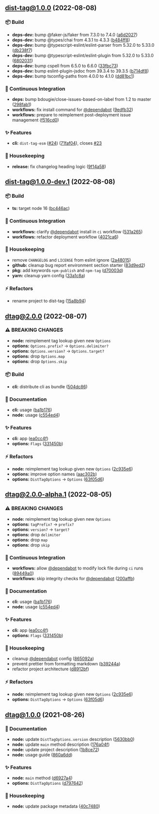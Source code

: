 ## [dist-tag@1.0.0](https://github.com/flex-development/dist-tag/compare/dist-tag@1.0.0-dev.1...dist-tag@1.0.0) (2022-08-08)


### :package: Build

* **deps-dev:** bump @faker-js/faker from 7.3.0 to 7.4.0 ([a6d2027](https://github.com/flex-development/dist-tag/commit/a6d2027f6f69ffcd040c65d512d37dee8b5ec937))
* **deps-dev:** bump @types/chai from 4.3.1 to 4.3.3 ([b484ff8](https://github.com/flex-development/dist-tag/commit/b484ff8de2761b80233f618dc0424bb57c6bce91))
* **deps-dev:** bump @typescript-eslint/eslint-parser from 5.32.0 to 5.33.0 ([db238f7](https://github.com/flex-development/dist-tag/commit/db238f7c1f864635c5266a1d0c32e4b06faf15c3))
* **deps-dev:** bump @typescript-eslint/eslint-plugin from 5.32.0 to 5.33.0 ([6802031](https://github.com/flex-development/dist-tag/commit/6802031658ea8423c3e88a0200085f9006cc4b90))
* **deps-dev:** bump cspell from 6.5.0 to 6.6.0 ([33fbc73](https://github.com/flex-development/dist-tag/commit/33fbc73a0489288e79c4c042630abc3ac67662d5))
* **deps-dev:** bump eslint-plugin-jsdoc from 39.3.4 to 39.3.5 ([b714df8](https://github.com/flex-development/dist-tag/commit/b714df8e5531239150200028659fccc31bef77ef))
* **deps-dev:** bump tsconfig-paths from 4.0.0 to 4.1.0 ([dd81bc1](https://github.com/flex-development/dist-tag/commit/dd81bc1524e6521e8c2c1af2026c2766d8c7a467))


### :robot: Continuous Integration

* **deps:** bump bdougie/close-issues-based-on-label from 1.2 to master ([298fab1](https://github.com/flex-development/dist-tag/commit/298fab1a914a8fd96da2b22503f76771a9a81b54))
* **workflows:** fix install command for [@dependabot](https://github.com/dependabot) ([9edfb32](https://github.com/flex-development/dist-tag/commit/9edfb32b22d7f5b631703f0e5aa8265f08beac2a))
* **workflows:** prepare to reimplement post-deployment issue management ([f516cd0](https://github.com/flex-development/dist-tag/commit/f516cd0cc601cea33c5538bc0519e249596dab40))


### :sparkles: Features

* **cli:** `dist-tag-esm` ([#24](https://github.com/flex-development/dist-tag/issues/24)) ([71faf04](https://github.com/flex-development/dist-tag/commit/71faf0402daf92ad0fd4d33fdab9c823c85dd4fb)), closes [#23](https://github.com/flex-development/dist-tag/issues/23)


### :house_with_garden: Housekeeping

* **release:** fix changelog heading logic ([9f14a58](https://github.com/flex-development/dist-tag/commit/9f14a58f2a103f675fe8e6d73003bbb28daee8d1))

## [dist-tag@1.0.0-dev.1](https://github.com/flex-development/dist-tag/compare/dtag@2.0.0...dist-tag@1.0.0-dev.1) (2022-08-08)


### :package: Build

* **ts:** target node 16 ([bc446ac](https://github.com/flex-development/dist-tag/commit/bc446ac7ac3e82aa380df89922779839c341921c))


### :robot: Continuous Integration

* **workflows:** clarify [@dependabot](https://github.com/dependabot) install in `ci` workflow ([531a265](https://github.com/flex-development/dist-tag/commit/531a265d8130ebf97def73dea3b1bd54bd34bef3))
* **workflows:** refactor deployment workflow ([4021ca6](https://github.com/flex-development/dist-tag/commit/4021ca6aedef24d5f3767102479b4bb9ba3e2fdc))


### :house_with_garden: Housekeeping

* remove `CHANGELOG` and `LICENSE` from eslint ignore ([2a48015](https://github.com/flex-development/dist-tag/commit/2a48015bf30ef755bd1a6d690d17e1ae4fc61f3e))
* **github:** cleanup bug report environment section starter ([83d9ed2](https://github.com/flex-development/dist-tag/commit/83d9ed242fb2c9c46c898e7fea6812e00238923c))
* **pkg:** add keywords `npm-publish` and `npm-tag` ([d70003d](https://github.com/flex-development/dist-tag/commit/d70003daad946904ec5a257c9aab443fc1854aff))
* **yarn:** cleanup yarn config ([33a1c8a](https://github.com/flex-development/dist-tag/commit/33a1c8a2ca7129460b0147beeed3b0a601663ea6))

### :zap: Refactors

* rename project to dist-tag ([15a8b94](https://github.com/flex-development/dist-tag/commit/15a8b940b8e3fcab1ea5a7a504e4fa258575c713))

## [dtag@2.0.0](https://github.com/flex-development/dist-tag/compare/dtag@1.0.0...dtag@2.0.0) (2022-08-07)


### ⚠ BREAKING CHANGES

* **node:** reimplement tag lookup given new `Options`
* **options:** `Options.prefix?` -> `Options.delimiter?`
* **options:** `Options.version?` -> `Options.target?`
* **options:** drop `Options.map`
* **options:** drop `Options.skip`

### :package: Build

* **cli:** distribute cli as bundle ([504dc86](https://github.com/flex-development/dist-tag/commit/504dc868157171586cd587be8d909cc792d6e172))


### :pencil: Documentation

* **cli:** usage ([ba1b176](https://github.com/flex-development/dist-tag/commit/ba1b176d8042dcde31db3555a9c8dcf13385eb43))
* **node:** usage ([c554ed4](https://github.com/flex-development/dist-tag/commit/c554ed4fbdec89365bb9ec731971142a666d4bdc))


### :sparkles: Features

* **cli:** app ([ea0cc4f](https://github.com/flex-development/dist-tag/commit/ea0cc4fdc5b4a79915930c073e8a55907ba0743b))
* **options:** `Flags` ([331450b](https://github.com/flex-development/dist-tag/commit/331450bfe26e1370483a34bc9860a084533a69ab))


### :zap: Refactors

* **node:** reimplement tag lookup given new `Options` ([2c935e6](https://github.com/flex-development/dist-tag/commit/2c935e663fe356387548144121607ee504423912))
* **options:** improve option names ([aac302b](https://github.com/flex-development/dist-tag/commit/aac302bb7afa88ec1f5fd8a77626ee3607c1c07b))
* **options:** `DistTagOptions` -> `Options` ([63f05d6](https://github.com/flex-development/dist-tag/commit/63f05d620b0e87f13aa4eeab7ad37e3479dc7c76))

## [dtag@2.0.0-alpha.1](https://github.com/flex-development/dist-tag/compare/dtag@1.0.0...dtag@2.0.0-alpha.1) (2022-08-05)


### ⚠ BREAKING CHANGES

* **node:** reimplement tag lookup given new `Options`
* **options:** `tagPrefix?` -> `prefix?`
* **options:** `version?` -> `target?`
* **options:** drop `delimiter`
* **options:** drop `map`
* **options:** drop `skip`


### :robot: Continuous Integration

* **workflows:** allow [@dependabot](https://github.com/dependabot) to modify lock file during `ci` runs ([89449a0](https://github.com/flex-development/dist-tag/commit/89449a010225a078f430bc80195b156df3e4991f))
* **workflows:** skip integrity checks for [@dependabot](https://github.com/dependabot) ([200affb](https://github.com/flex-development/dist-tag/commit/200affb0361c99e36657d96b47f75af6c0c683b0))


### :pencil: Documentation

* **cli:** usage ([ba1b176](https://github.com/flex-development/dist-tag/commit/ba1b176d8042dcde31db3555a9c8dcf13385eb43))
* **node:** usage ([c554ed4](https://github.com/flex-development/dist-tag/commit/c554ed4fbdec89365bb9ec731971142a666d4bdc))


### :sparkles: Features

* **cli:** app ([ea0cc4f](https://github.com/flex-development/dist-tag/commit/ea0cc4fdc5b4a79915930c073e8a55907ba0743b))
* **options:** `Flags` ([331450b](https://github.com/flex-development/dist-tag/commit/331450bfe26e1370483a34bc9860a084533a69ab))


### :house_with_garden: Housekeeping

* cleanup [@dependabot](https://github.com/dependabot) config ([865092a](https://github.com/flex-development/dist-tag/commit/865092a0dd3e2ebcce0cd0eddc5c1a7bd4ca398b))
* prevent prettier from formatting markdown ([b39244a](https://github.com/flex-development/dist-tag/commit/b39244abcdf3385b057dc72a0021ad010cb38c44))
* refactor project architecture ([d8912bf](https://github.com/flex-development/dist-tag/commit/d8912bf9d3f65d1051a15e56743ed943499887db))


### :zap: Refactors

* **node:** reimplement tag lookup given new `Options` ([2c935e6](https://github.com/flex-development/dist-tag/commit/2c935e663fe356387548144121607ee504423912))
* **options:** `DistTagOptions` -> `Options` ([63f05d6](https://github.com/flex-development/dist-tag/commit/63f05d620b0e87f13aa4eeab7ad37e3479dc7c76))

## dtag@1.0.0 (2021-08-26)


### :pencil: Documentation

* **node:** update `DistTagOptions.version` description ([5630bb0](https://github.com/flex-development/dist-tag/commit/5630bb0399dca6dd0f48a271b6f5d365c71656d2))
* **node:** update `main` method description ([176a04f](https://github.com/flex-development/dist-tag/commit/176a04f132a8b755c3503577708607538a6ec4fd))
* **node:** update project description ([1b8ce72](https://github.com/flex-development/dist-tag/commit/1b8ce72bbcab3ec35002768a893a1e30bdb0b653))
* **node:** usage guide ([860a6dd](https://github.com/flex-development/dist-tag/commit/860a6dde44538506faa168c1f8092d1b224ffb13))


### :sparkles: Features

* **node:** `main` method ([d6927a4](https://github.com/flex-development/dist-tag/commit/d6927a47960909879f02c54dfd47aa9d915da603))
* **options:** `DistTagOptions` ([d797642](https://github.com/flex-development/dist-tag/commit/d79764283d60e91e271231283a4f49bd3a4e20a1))


### :house_with_garden: Housekeeping

* **node:** update package metadata ([40c7480](https://github.com/flex-development/dist-tag/commit/40c74802c7557a0654c67e5045aa5e37734cedb9))
